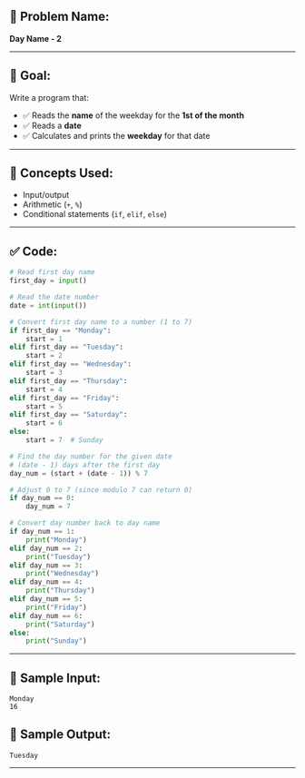 ## 🧩 **Problem Name:**

**Day Name - 2**

---

## 🎯 **Goal:**

Write a program that:

- ✅ Reads the **name** of the weekday for the **1st of the month**
- ✅ Reads a **date**
- ✅ Calculates and prints the **weekday** for that date

---

## 🧠 **Concepts Used:**

- Input/output
- Arithmetic (`+`, `%`)
- Conditional statements (`if`, `elif`, `else`)

---

## ✅ **Code:**

```python
# Read first day name
first_day = input()

# Read the date number
date = int(input())

# Convert first day name to a number (1 to 7)
if first_day == "Monday":
    start = 1
elif first_day == "Tuesday":
    start = 2
elif first_day == "Wednesday":
    start = 3
elif first_day == "Thursday":
    start = 4
elif first_day == "Friday":
    start = 5
elif first_day == "Saturday":
    start = 6
else:
    start = 7  # Sunday

# Find the day number for the given date
# (date - 1) days after the first day
day_num = (start + (date - 1)) % 7

# Adjust 0 to 7 (since modulo 7 can return 0)
if day_num == 0:
    day_num = 7

# Convert day number back to day name
if day_num == 1:
    print("Monday")
elif day_num == 2:
    print("Tuesday")
elif day_num == 3:
    print("Wednesday")
elif day_num == 4:
    print("Thursday")
elif day_num == 5:
    print("Friday")
elif day_num == 6:
    print("Saturday")
else:
    print("Sunday")
```

---

## 🧪 **Sample Input:**

```
Monday
16
```

## 🧾 **Sample Output:**

```
Tuesday
```

---
